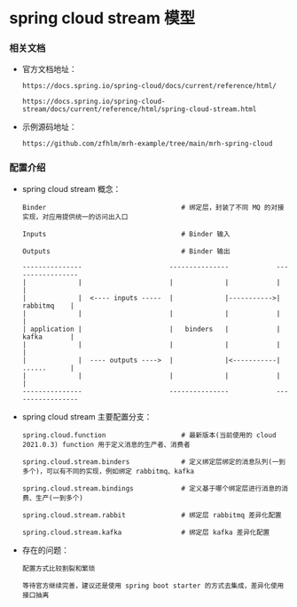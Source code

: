 
# spring cloud stream 模型

### 相关文档

  * 官方文档地址：

        https://docs.spring.io/spring-cloud/docs/current/reference/html/

        https://docs.spring.io/spring-cloud-stream/docs/current/reference/html/spring-cloud-stream.html

  * 示例源码地址：

        https://github.com/zfhlm/mrh-example/tree/main/mrh-spring-cloud

### 配置介绍

  * spring cloud stream 概念：

        Binder                                  # 绑定层，封装了不同 MQ 的对接实现，对应用提供统一的访问出入口

        Inputs                                  # Binder 输入

        Outputs                                 # Binder 输出

        ---------------                      ---------------            -----------------
        |             |                      |             |            |               |
        |             |  <---- inputs -----  |             |----------->|   rabbitmq    |
        |             |                      |             |            |               |
        | application |                      |   binders   |            |   kafka       |
        |             |                      |             |            |               |
        |             |  ---- outputs ---->  |             |<-----------|   ......      |
        |             |                      |             |            |               |
        ---------------                      ---------------            -----------------

  * spring cloud stream 主要配置分支：

        spring.cloud.function                   # 最新版本(当前使用的 cloud 2021.0.3) function 用于定义消息的生产者、消费者

        spring.cloud.stream.binders             # 定义绑定层绑定的消息队列(一到多个)，可以有不同的实现，例如绑定 rabbitmq、kafka

        spring.cloud.stream.bindings            # 定义基于哪个绑定层进行消息的消费、生产(一到多个)

        spring.cloud.stream.rabbit              # 绑定层 rabbitmq 差异化配置

        spring.cloud.stream.kafka               # 绑定层 kafka 差异化配置

  * 存在的问题：

        配置方式比较割裂和繁琐

        等待官方继续完善，建议还是使用 spring boot starter 的方式去集成，差异化使用接口抽离
